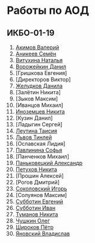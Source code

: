 # Работы по АОД
## ИКБО-01-19
1. [Акимов Валерий](https://github.com/akimovve/dpa-labs)
2. [Аникеев Семён](https://github.com/RudeZwloki7/SiAOD)
3. [Витухина Наталья](https://github.com/IAmMum-sAsh/AOD)
4. [Ворожейкин Данил](https://github.com/McForse/dpa_labs)
5. [Гришкова Евгения]
6. [Директоров Виктор]
7. [Желудков Данила](https://github.com/kimoror/Struct-and-Data-Processing-Algoritms)
8. [Залётин Никита]
9. [Зыков Максим]
10. [Иванцов Михаил]
11. [Иноземцев Никита](https://github.com/NikitaInozemtsev/AOD)
12. [Кузин Данил]
13. [Ладыгин Сергей]
14. [Леутина Таисия](https://github.com/mournfulCoroner/aod_practice)
15. [Львов Тинлей](https://github.com/kamabulletone/AOD)
16. [Ославская Лидия]
17. [Павлинина Софья](https://github.com/Jonesso/algorithmsAndDS)
18. [Панченков Михаил]
19. [Паньковецкий Александр](https://github.com/Airmanxd/AOD1)
20. [Петухов Никита](https://github.com/Paycel/AOD_Practice)
21. [Прошин Алексей]
22. [Рогов Дмитрий]
23. [Соколовский Игорь](https://github.com/DJSwitchCase/AODSokolovsky)
24. [Солуянов Максим]
25. [Субботин Евгений](https://github.com/Evgeniy638/aod_lab)
26. [Субботин Иван](https://github.com/iesub/AODLabs)
27. [Туманов Никита](https://github.com/NikitaTumanov/Tumanov_IKBO-01-19_AOD)
28. [Чушкин Олег](https://github.com/genken1/AOD_Practice1)
29. [Широков Пётр](https://github.com/general0303/algorithms)
30. [Яновский Владислав](https://github.com/tevkr/SiAOD_labs)